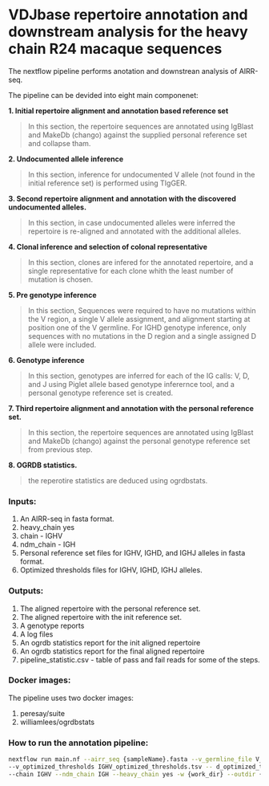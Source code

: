 # VDJbase repertoire annotation and downstream analysis for the heavy chain R24 macaque sequences


The nextflow pipeline performs anotation and downstrean analysis of AIRR-seq.

The pipeline can be devided into eight main componenet:

**1. Initial repertoire alignment and annotation based reference set**

> In this section, the repertoire sequences are annotated using IgBlast and MakeDb (chango) against the supplied personal reference set and collapse tham.

**2. Undocumented allele inference**

> In this section, inference for undocumented V allele (not found in the initial reference set) is performed using TIgGER.

**3. Second repertoire alignment and annotation with the discovered undocumented alleles.**

> In this section, in case undocumented alleles were inferred the repertoire is re-aligned and annotated with the additional alleles.

**4. Clonal inference and selection of colonal representative**

> In this section, clones are infered for the annotated repertoire, and a single representative for each clone whith the least number of mutation is chosen.

**5. Pre genotype inference**

> In this section, Sequences were required to have no mutations within the V region, a single V allele assignment, and alignment starting at position one of the V germline. For IGHD genotype inference, only sequences with no mutations in the D region and a single assigned D allele were included.

**6. Genotype inference**

> In this section, genotypes are inferred for each of the IG calls: V, D, and J using Piglet allele based genotype inferernce tool, and a personal genotype reference set is created.

**7. Third repertoire alignment and annotation with the personal reference set.**

> In this section, the repertoire sequences are annotated using IgBlast and MakeDb (chango) against the personal genotype reference set from previous step.

**8. OGRDB statistics.**

> the reperotire statistics are deduced using ogrdbstats.


### Inputs:

1. An AIRR-seq in fasta format.
2. heavy_chain yes
3. chain - IGHV
4. ndm_chain - IGH
5. Personal reference set files for IGHV, IGHD, and IGHJ alleles in fasta format.
6. Optimized thresholds files for IGHV, IGHD, IGHJ alleles.

### Outputs:

1. The aligned repertoire with the personal reference set.
2. The aligned repertoire with the init reference set.
3. A genotype reports
4. A log files
5. An ogrdb statistics report for the init aligned repertoire
6. An ogrdb statistics report for the final aligned repertoire
7. pipeline_statistic.csv - table of pass and fail reads for some of the steps.

### Docker images: 

The pipeline uses two docker images:

1. peresay/suite
2. williamlees/ogrdbstats



### How to run the annotation pipeline:

```bash
nextflow run main.nf --airr_seq {sampleName}.fasta --v_germline_file V_gapped.fasta --d_germline D.fasta --j_germline J.fasta
--v_optimized_thresholds IGHV_optimized_thresholds.tsv -- d_optimized_thresholds IGHD_optimized_thresholds.tsv --j_optimized_thresholds IGHJ_optimized_thresholds.tsv 
--chain IGHV --ndm_chain IGH --heavy_chain yes -w {work_dir} --outdir {out_dir} --sample_name {sampleName} --nproc {nproc} -with-docker -resume
```
